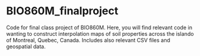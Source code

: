 # BIO860M_finalproject
Code for final class project of BIO860M.
Here, you will find relevant code in wanting to construct interpolation maps of soil properties across the islando of Montreal, Quebec, Canada. 
Includes also relevant CSV files and geospatial data. 
